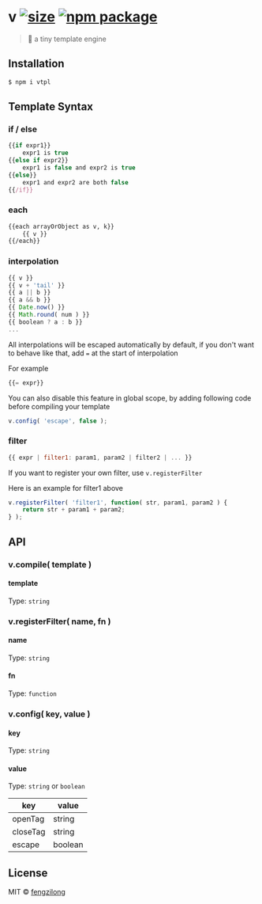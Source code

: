 # v [![size][size-image]][size-url] [![npm package][npm-package-image]][npm-package-url]

> :rabbit: a tiny template engine

## Installation

```bash
$ npm i vtpl
```

## Template Syntax

### if / else

```js
{{if expr1}}
	expr1 is true
{{else if expr2}}
	expr1 is false and expr2 is true
{{else}}
	expr1 and expr2 are both false
{{/if}}
```

### each

```html
{{each arrayOrObject as v, k}}
	{{ v }}
{{/each}}
```

### interpolation

```js
{{ v }}
{{ v + 'tail' }}
{{ a || b }}
{{ a && b }}
{{ Date.now() }}
{{ Math.round( num ) }}
{{ boolean ? a : b }}
...
```

All interpolations will be escaped automatically by default, if you don't want to behave like that, add `=` at the start of interpolation

For example

```js
{{= expr}}
```

You can also disable this feature in global scope, by adding following code before compiling your template

```js
v.config( 'escape', false );
```

### filter

```js
{{ expr | filter1: param1, param2 | filter2 | ... }}
```

If you want to register your own filter, use `v.registerFilter`

Here is an example
for filter1 above

```js
v.registerFilter( 'filter1', function( str, param1, param2 ) {
	return str + param1 + param2;
} );
```

## API

### v.compile( template )

#### template

Type: `string`

### v.registerFilter( name, fn )

#### name

Type: `string`

#### fn

Type: `function`

### v.config( key, value )

#### key

Type: `string`

#### value

Type: `string` or `boolean`

key | value
------- | -----------
openTag | string
closeTag | string
escape | boolean

## License

MIT © [fengzilong](https://github.com/fengzilong/v)

[size-image]: https://img.shields.io/badge/size-3.57KB-brightgreen.svg?style=flat-square
[size-url]: https://github.com/fengzilong/v/tree/master/dist/v.js

[npm-package-image]: https://img.shields.io/npm/v/vtpl.svg?style=flat-square
[npm-package-url]: https://www.npmjs.org/package/vtpl
